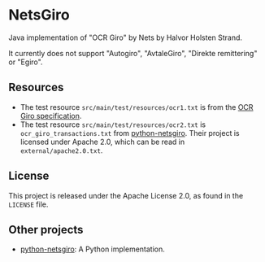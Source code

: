 # NetsGiro

Java implementation of "OCR Giro" by Nets by Halvor Holsten Strand.

It currently does not support "Autogiro", "AvtaleGiro", "Direkte remittering" or "Egiro".

## Resources

* The test resource `src/main/test/resources/ocr1.txt` is from the [OCR Giro specification](https://www.nets.eu/no-nb/PublishingImages/Lists/Accordion%20%20OCR%20giro/AllItems/OCR%20giro%20Systemspesifikasjon.pdf).
* The test resource `src/main/test/resources/ocr2.txt` is `ocr_giro_transactions.txt` from [python-netsgiro](https://github.com/otovo/python-netsgiro). Their project is licensed under Apache 2.0, which can be read in `external/apache2.0.txt`.

## License

This project is released under the Apache License 2.0, as found in the `LICENSE` file.

## Other projects

* [python-netsgiro](https://github.com/otovo/python-netsgiro): A Python implementation.